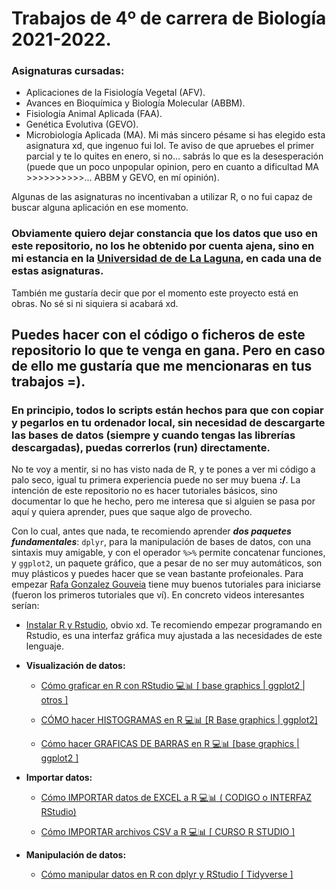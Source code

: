 # Trabajos de 4º de carrera de Biología 2021-2022.

### Asignaturas cursadas: 
* Aplicaciones de la Fisiología Vegetal (AFV).
* Avances en Bioquímica y Biología Molecular (ABBM).
* Fisiología Animal Aplicada (FAA).
* Genética Evolutiva (GEVO).
* Microbiología Aplicada (MA). Mi más sincero pésame si has elegido esta asignatura xd, que ingenuo fui lol. Te aviso de que apruebes el primer parcial y te lo quites en     enero, si no... sabrás lo que es la desesperación (puede que un poco unpopular opinion, pero en cuanto a dificultad MA >>>>>>>>>>... ABBM y GEVO, en mí opinión). 

Algunas de las asignaturas no incentivaban a utilizar R, o no fui capaz de buscar alguna aplicación en ese momento.

### **Obviamente quiero dejar constancia que los datos que uso en este repositorio, no los he obtenido por cuenta ajena, sino en mi estancia en la [Universidad de de La Laguna](https://www.ull.es/), en cada una de estas asignaturas.**

También me gustaría decir que por el momento este proyecto está en obras. No sé si ni siquiera si acabará xd.

## **Puedes hacer con el código o ficheros de este repositorio lo que te venga en gana. Pero en caso de ello me gustaría que me mencionaras en tus trabajos =).** 

### **En principio, todos lo scripts están hechos para que con copiar y pegarlos en tu ordenador local, sin necesidad de descargarte las bases de datos (siempre y cuando tengas las librerías descargadas), puedas correrlos (run) directamente.** 

No te voy a mentir, si no has visto nada de R, y te pones a ver mi código a palo seco, igual tu primera experiencia puede no ser muy buena **:/**. La intención de este repositorio no es hacer tutoriales básicos, sino documentar lo que he hecho, pero me interesa que si alguien se pasa por aquí y quiera aprender, pues que saque algo de provecho. 

Con lo cual, antes que nada, te recomiendo aprender ***dos paquetes fundamentales***: ```dplyr```, para la manipulación de bases de datos, con una sintaxis muy amigable, y con el operador ```%>%``` permite concatenar funciones, y ```ggplot2```, un paquete gráfico, que a pesar de no ser muy automáticos, son muy plásticos y puedes hacer que se vean bastante profeionales. Para empezar [Rafa Gonzalez Gouveia](https://www.youtube.com/c/RafaGonzalezGouveia/videos) tiene muy buenos tutoriales para iniciarse (fueron los primeros tutoriales que ví). En concreto videos interesantes serían:

* [Instalar R y Rstudio](https://www.youtube.com/watch?v=Nmu4WPdJBRo&list=PLbDLkhJ5sFvCWFbP4tAFALHkNWNFo_FiL&index=2&ab_channel=RafaGonzalezGouveia), obvio xd. Te recomiendo empezar programando en Rstudio, es una interfaz gráfica muy ajustada a las necesidades de este lenguaje.

* **Visualización de datos:**

    * [Cómo graficar en R con RStudio 💻📊 [ base graphics | ggplot2 | otros ]](https://www.youtube.com/watch?v=bYxjgO2dkXI&list=PLbDLkhJ5sFvCWFbP4tAFALHkNWNFo_FiL&index=13&ab_channel=RafaGonzalezGouveia)

    * [CÓMO hacer HISTOGRAMAS en R 💻📊 [R Base graphics | ggplot2]](https://www.youtube.com/watch?v=UhFL6rSjR_c&list=PLbDLkhJ5sFvCWFbP4tAFALHkNWNFo_FiL&index=14&ab_channel=RafaGonzalezGouveia)

    * [Cómo hacer GRAFICAS DE BARRAS en R 💻📊 [base graphics | ggplot2 ]](https://www.youtube.com/watch?v=zAzpuLJA29U&list=PLbDLkhJ5sFvCWFbP4tAFALHkNWNFo_FiL&index=15&ab_channel=RafaGonzalezGouveia)

* **Importar datos:**

    * [Cómo IMPORTAR datos de EXCEL a R 💻📊 ( CODIGO o INTERFAZ RStudio)](https://www.youtube.com/watch?v=Bi0PoYq_gjE&list=PLbDLkhJ5sFvCWFbP4tAFALHkNWNFo_FiL&index=12&ab_channel=RafaGonzalezGouveia)

    * [Cómo IMPORTAR archivos CSV a R 💻📊 [ CURSO R STUDIO ]](https://www.youtube.com/watch?v=agkPSaYEDgQ&list=PLbDLkhJ5sFvCWFbP4tAFALHkNWNFo_FiL&index=16&ab_channel=RafaGonzalezGouveia)

* **Manipulación de datos:**

    * [Cómo manipular datos en R con dplyr y RStudio [ Tidyverse ]
](https://www.youtube.com/watch?v=tpAzZOdA4rw&list=PLbDLkhJ5sFvCWFbP4tAFALHkNWNFo_FiL&index=21&ab_channel=RafaGonzalezGouveia)

